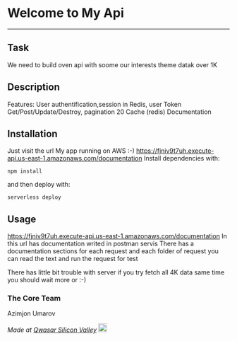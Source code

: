 # Welcome to My Api
***

## Task
We need to build oven api with soome our interests theme datak over 1K

## Description
Features:
User authentification,session in Redis, user Token
Get/Post/Update/Destroy, pagination 20 
Cache (redis)
Documentation 

## Installation
Just visit the url
My app running on AWS :-)
https://fjniv9t7uh.execute-api.us-east-1.amazonaws.com/documentation
Install dependencies with:

```
npm install
```

and then deploy with:

```
serverless deploy
```


## Usage
https://fjniv9t7uh.execute-api.us-east-1.amazonaws.com/documentation
In this url has documentation writed in postman servis 
There has a documentation sections for each request and each folder of request
you can read the text  and run the request for test

There has little bit trouble with server if you try fetch all 4K data same time you should wait more or :-)


### The Core Team
Azimjon Umarov

<span><i>Made at <a href='https://qwasar.io'>Qwasar Silicon Valley</a></i></span>
<span><img alt='Qwasar Silicon Valley Logo' src='https://storage.googleapis.com/qwasar-public/qwasar-logo_50x50.png' width='20px'></span>
